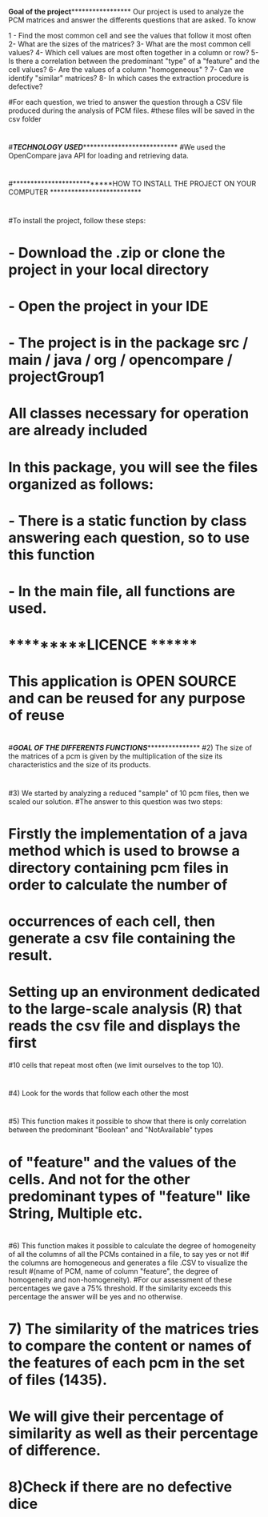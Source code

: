 ****************************Goal of the project*********************************************
Our project is used to analyze the PCM matrices and answer the differents questions that are asked. To know

1 - Find the most common cell and see the values ​​that follow it most often
2- What are the sizes of the matrices?
3- What are the most common cell values?
4- Which cell values ​​are most often together in a column or row?
5- Is there a correlation between the predominant "type" of a "feature" and the cell values?
6- Are the values ​​of a column "homogeneous" ?
7- Can we identify "similar" matrices?
8- In which cases the extraction procedure is defective?

#For each question, we tried to answer the question through a CSV file produced during the analysis of PCM files. 
#these files will be saved in the csv folder
#
#***************************TECHNOLOGY USED******************************************************
#We used the OpenCompare java API for loading and retrieving data.
#
#
#***************************HOW TO INSTALL THE PROJECT ON YOUR COMPUTER **************************
#
#To install the project, follow these steps:
# - Download the .zip or clone the project in your local directory
# - Open the project in your IDE
# - The project is in the package src / main / java / org / opencompare / projectGroup1
#
# All classes necessary for operation are already included
#  In this package, you will see the files organized as follows:
# - There is a static function by class answering each question, so to use this function
# - In the main file, all functions are used.
# 
# *****************************LICENCE******************** ******
# This application is OPEN SOURCE and can be reused for any purpose of reuse
# 
# 
# 
#***********************************GOAL OF THE DIFFERENTS FUNCTIONS**************************************************
#2) The size of the matrices of a pcm is given by the multiplication of the size its characteristics and the size of its products.
#
#3) We started by analyzing a reduced "sample" of 10 pcm files, then we scaled our solution.
#The answer to this question was two steps:
#  Firstly the implementation of a java method which is used to browse a directory containing pcm files in order to calculate the number of 
#  occurrences of each cell, then generate a csv file containing the result.
#  Setting up an environment dedicated to the large-scale analysis (R) that reads the csv file and displays the first 
#10 cells that repeat most often (we limit ourselves to the top 10).
#
#4) Look for the words that follow each other the most
#   
#5) This function makes it possible to show that there is only correlation between the predominant "Boolean" and "NotAvailable" types
# of "feature" and the values of the cells. And not for the other predominant types of "feature" like String, Multiple etc.
#
#6) This function makes it possible to calculate the degree of homogeneity of all the columns of all the PCMs contained in a file, to say yes or not 
#if the columns are homogeneous and generates a file .CSV to visualize the result 
#(name of PCM, name of column "feature", the degree of homogeneity and non-homogeneity).
#For our assessment of these percentages we gave a 75% threshold. If the similarity exceeds this percentage the answer will be yes and no otherwise.
# 
# 7) The similarity of the matrices tries to compare the content or names of the features of each pcm in the set of files (1435). 
#   We will give their percentage of similarity as well as their percentage of difference.
#
# 8)Check if there are no defective dice
# 
# 
# 
# 
# 
# 
# 